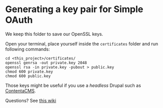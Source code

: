 # Generating a key pair for Simple OAuth

We keep this folder to save our OpenSSL keys.

Open your terminal, place yourself inside the `certificates` folder and run following commands:
```
cd <this_project>/certificates/
openssl genrsa -out private.key 2048
openssl rsa -in private.key -pubout > public.key
chmod 600 private.key
chmod 600 public.key
```

Those keys might be useful if you use a *headless* Drupal such as [ContentaCMS](https://github.com/contentacms/contenta_jsonapi).

Questions? See [this wiki](https://github.com/contentacms/contenta_jsonapi/wiki/Generating-a-key-pair-for-Simple-OAuth)
